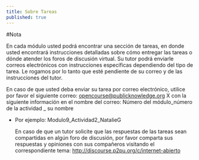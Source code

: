 ```yaml
---
title: Sobre Tareas
published: true
---
```

#Nota

En cada módulo usted podrá encontrar una sección de tareas, en donde usted encontrará instrucciones detalladas sobre cómo entregar las tareas o dónde atender los foros de discusión virtual. Su tutor podrá  enviarle correos electrónicos con instrucciones específicas dependiendo del tipo de tarea. Le rogamos por lo tanto que esté pendiente de su correo y de las instrucciones del tutor. 

En caso de que usted  deba enviar su tarea por correo electrónico, utilice por favor el siguiente correo: opencourse@publicknowledge.org X  con la siguiente información en el nombre del correo: Número del módulo_número de la actividad _ su nombre

<ul><li>Por ejemplo: Modulo9_Actividad2_NatalieG</li>

En  caso de que un tutor solicite  que las respuestas de las tareas sean compartidas en algún foro de discusión, por favor comparta sus respuestas y opiniones con sus compañeros visitando el correspondiente tema:
<a href="http://discourse.p2pu.org/c/internet-abierto" target="_blank">http://discourse.p2pu.org/c/internet-abierto</a>
